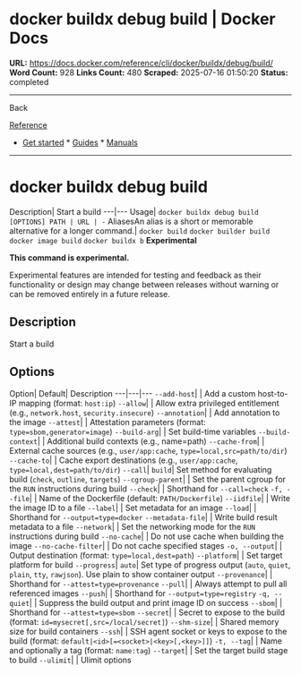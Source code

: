 # docker buildx debug build | Docker Docs

**URL:** https://docs.docker.com/reference/cli/docker/buildx/debug/build/
**Word Count:** 928
**Links Count:** 480
**Scraped:** 2025-07-16 01:50:20
**Status:** completed

---

Back

[Reference](https://docs.docker.com/reference/)

  * [Get started](https://docs.docker.com/get-started/)   * [Guides](https://docs.docker.com/guides/)   * [Manuals](https://docs.docker.com/manuals/)

* * *

# docker buildx debug build

Description| Start a build   ---|---   Usage| `docker buildx debug build [OPTIONS] PATH | URL | -`   AliasesAn alias is a short or memorable alternative for a longer command.| `docker build` `docker builder build` `docker image build` `docker buildx b`      **Experimental**

**This command is experimental.**

Experimental features are intended for testing and feedback as their functionality or design may change between releases without warning or can be removed entirely in a future release.

## Description

Start a build

## Options

Option| Default| Description   ---|---|---   `--add-host`| | Add a custom host-to-IP mapping \(format: `host:ip`\)   `--allow`| | Allow extra privileged entitlement \(e.g., `network.host`, `security.insecure`\)      `--annotation`| | Add annotation to the image   `--attest`| | Attestation parameters \(format: `type=sbom,generator=image`\)   `--build-arg`| | Set build-time variables   `--build-context`| | Additional build contexts \(e.g., name=path\)   `--cache-from`| | External cache sources \(e.g., `user/app:cache`, `type=local,src=path/to/dir`\)      `--cache-to`| | Cache export destinations \(e.g., `user/app:cache`, `type=local,dest=path/to/dir`\)      `--call`| `build`| Set method for evaluating build \(`check`, `outline`, `targets`\)   `--cgroup-parent`| | Set the parent cgroup for the `RUN` instructions during build   `--check`| | Shorthand for `--call=check`   `-f, --file`| | Name of the Dockerfile \(default: `PATH/Dockerfile`\)   `--iidfile`| | Write the image ID to a file   `--label`| | Set metadata for an image   `--load`| | Shorthand for `--output=type=docker`   `--metadata-file`| | Write build result metadata to a file   `--network`| | Set the networking mode for the `RUN` instructions during build   `--no-cache`| | Do not use cache when building the image   `--no-cache-filter`| | Do not cache specified stages   `-o, --output`| | Output destination \(format: `type=local,dest=path`\)   `--platform`| | Set target platform for build   `--progress`| `auto`| Set type of progress output \(`auto`, `quiet`, `plain`, `tty`, `rawjson`\). Use plain to show container output      `--provenance`| | Shorthand for `--attest=type=provenance`   `--pull`| | Always attempt to pull all referenced images   `--push`| | Shorthand for `--output=type=registry`   `-q, --quiet`| | Suppress the build output and print image ID on success   `--sbom`| | Shorthand for `--attest=type=sbom`   `--secret`| | Secret to expose to the build \(format: `id=mysecret[,src=/local/secret]`\)      `--shm-size`| | Shared memory size for build containers   `--ssh`| | SSH agent socket or keys to expose to the build \(format: `default|<id>[=<socket>|<key>[,<key>]]`\)      `-t, --tag`| | Name and optionally a tag \(format: `name:tag`\)   `--target`| | Set the target build stage to build   `--ulimit`| | Ulimit options